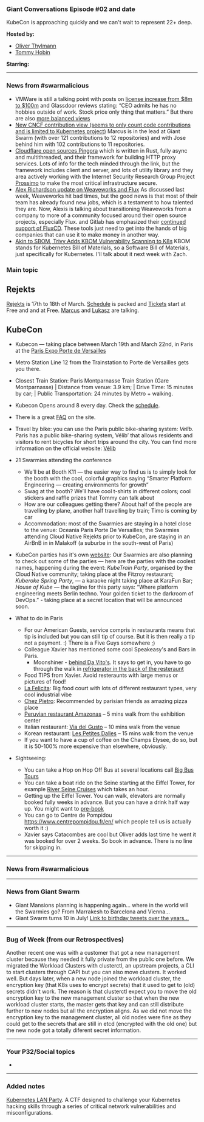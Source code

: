 
### Giant Conversations Episode #02 and date 

KubeCon is approaching quickly and we can't wait to represent 22+ deep.


**Hosted by:** 

* [Oliver Thylmann](https://twitter.com/othylmann)
* [Tommy Hobin](https://twitter.com/tommyhobin)

**Starring:** 

------------------------------------------------------------------------------------------------------------------------------

### News from #swarmalicious

- VMWare is still a talking point with posts on [license increase from $8m to $100m](https://twitter.com/cioontherun/status/1760770717040115988) and Glassdoor reviews stating: “CEO admits he has no hobbies outside of work. Stock price only thing that matters.” But there are also [more balanced views](https://moorinsightsstrategy.com/research-notes/cutting-through-the-vmware-noise/)
- [New CNCF contribution view (seems to only count code contributions and is limited to Kubernetes project)](https://contribcard.clotributor.dev/) Marcus is in the lead at Giant Swarm (with over 121 contributions to 12 repositories) and with Jose behind him with 102 contributions to 11 repositories. 
- [Cloudflare open sources Pingora](https://blog.cloudflare.com/pingora-open-source) which is written in Rust, fully async and multithreaded, and their framework for building HTTP proxy services. Lots of info for the tech minded through the link, but the framework includes client and server, and lots of utility library and they area actively working with the Internet Security Research Group Project [Prossimo](https://www.memorysafety.org/blog/introducing-river) to make the most critical infrastructure secure. 
- [Alex Richardson update on Weaveworks and Flux](https://www.linkedin.com/posts/richardsonalexis_hi-everyone-i-am-very-sad-to-announce-activity-7171213301555666945-16RJ/?utm_source=share&utm_medium=member_android) As discussed last week, Weaveworks hit bad times, but the good news is that most of their team has already found new jobs, which is a testament to how talented they are. Now, Alexis is talking about transitioning Weaveworks from a company to more of a community focused around their open source projects, especially Flux. 
and Gitlab has emphasized their [continued support of FluxCD](https://about.gitlab.com/blog/2024/03/05/the-continued-support-of-fluxcd-at-gitlab/). These tools just need to get into the hands of big companies that can use it to make money in another way.
- [Akin to SBOM, Trivy Adds KBOM Vulnerability Scanning to K8s](https://thenewstack.io/akin-to-sbom-trivy-adds-kbom-vulnerability-scanning-to-k8s/) KBOM stands for Kubernetes Bill of Materials, so a Software Bill of Materials, just specifically for Kubernetes. I'll talk about it next week with Zach.



### Main topic

## Rejekts

[Rejekts](https://cloud-native.rejekts.io/) is 17th to 18th of March. [Schedule](https://cloud-native.rejekts.io/#schedule) is packed and [Tickets](https://www.eventbrite.com/e/cloud-native-rejekts-eu-2024-tickets-760550746757?aff=oddtdtcreator) start at Free and and at Free. [Marcus](https://cfp.cloud-native.rejekts.io/cloud-native-rejekts-eu-paris-2024/talk/KCN3QV/) and [Lukasz](https://cfp.cloud-native.rejekts.io/cloud-native-rejekts-eu-paris-2024/talk/KHFPCL/) are talking. 

## KubeCon
 
* Kubecon — taking place between March 19th and March 22nd, in Paris at the [Paris Expo Porte de Versailles](https://events.linuxfoundation.org/kubecon-cloudnativecon-europe/venue-travel/)
* Metro Station Line 12 from the Trainstation to Porte de Versailles gets you there.
* Closest Train Station: Paris Montparnasse Train Station (Gare Montparnasse) | Distance from venue: 3.9 km; | Drive Time: 15 minutes by car; | Public Transportation: 24 minutes by Metro + walking.
* Kubecon Opens around 8 every day. Check the [schedule](https://events.linuxfoundation.org/kubecon-cloudnativecon-europe/program/schedule/).
* There is a great [FAQ](https://events.linuxfoundation.org/kubecon-cloudnativecon-europe/attend/faq/#general) on the site.
* Travel by bike: you can use the Paris public bike-sharing system: *Velib*. Paris has a public bike-sharing system, Vélib’ that allows residents and visitors to rent bicycles for short trips around the city. You can find more information on the official website: [Vélib](https://www.velib-metropole.fr/en/service)
 
* 21 Swarmies attending the conference
  * We’ll be at Booth K11 — the easier way to find us is to simply look for the booth with the cool, colorful graphics saying “Smarter Platform Engineering — creating environments for growth”
  * Swag at the booth? We’ll have cool t-shirts in different colors; cool stickers and raffle prizes that Tommy can talk about
  * How are our colleagues getting there? About half of the people are travelling by plane, another half travelling by train; Timo is coming by car
  * Accommodation: most of the Swarmies are staying in a hotel close to the venue: Oceania Paris Porte De Versailles; the Swarmies attending Cloud Native Rejekts prior to KubeCon, are staying in an AirBnB in in Malakoff (a suburbe in the south-west of Paris)
* KubeCon parties has it's own [website](https://conf.party/kubecon-eu-2024.html): Our Swarmies are also planning to check out some of the parties — here are the parties with the coolest names, happening during the event: _KubeTrain Party_, organised by the Cloud Native community; taking place at the Fitzroy restaurant; _Kuberoke Spring Party_, — a karaoke night taking place at KaraFun Bar; _House of Kube_ — the tagline for this party says: “Where platform engineering meets Berlin techno. Your golden ticket to the darkroom of DevOps.” - taking place at a secret location that will be announced soon.
* What to do in Paris
  * For our American Guests, service compris in restaurants means that tip is included but you can still tip of course. But it is then really a tip not a payment. :) There is a Five Guys somewhere ;)
  * Colleague Xavier has mentioned some cool Speakeasy's and Bars in Paris.
    * Moonshiner - [behind Da Vito's](https://davitopizzeria.fr/menu-da-vito/). It says to get in, you have to go through the walk in [refrigerator in the back of the resteraunt](https://parisdrinksguide.com/en/blog/where-to-drink-93/bars-98/unveiling-hidden-bars-of-paris-16.htm#:~:text=Hiding%20with%20great%20effect%20behind,and%20a%20homemade%20acidic%20lollipop)
  * Food TIPS from Xavier. Avoid resteraunts with large menus or pictures of food!
  * [La Felicita](https://www.lafelicita.fr/): Big food court with lots of different restaurant types, very cool industrial vibe
  * [Chez Pietro](https://www.tripadvisor.com/Restaurant_Review-g187147-d8730773-Reviews-Pietro_Ristorante-Paris_Ile_de_France.html): Recommended by parisian friends as amazing pizza place
  * [Peruvian restaurant Amazonas](https://www.amazonas-restaurants15.com/en) – 5 mins walk from the exhibition center
  * Italian restaurant: [Via del Gusto](https://www.viadelgusto.fr/) – 10 mins walk from the venue
  * Korean restaurant: [Les Petites Dalles](https://lespetitesdalles.fr/fr) – 15 mins walk from the venue
  * If you want to have a cup of coffee on the Champs Elysee, do so, but it is 50-100% more expensive than elsewhere, obviously.
* Sightseeing:
  * You can take a Hop on Hop Off Bus at several locations call [Big Bus Tours](https://www.bigbustours.com/en/paris/paris-bus-tours)
  * You can take a boat ride on the Seine starting at the Eiffel Tower, for example [River Seine Cruises](https://riverseinecruise.com/) which takes an hour.
  * Getting up the Eiffel Tower. You can walk, elevators are normally booked fully weeks in advance. But you can have a drink half way up. You might want to [pre-book](https://www.toureiffel.paris/en/rates-opening-times) 
  * You can go to Centre de Pompidou https://www.centrepompidou.fr/en/ which people tell us is actually worth it :) 
  * Xavier says Catacombes are cool but Oliver adds last time he went it was booked for over 2 weeks. So book in advance. There is no line for skipping in.

 
    
------------------------------------------------------------------------------------------------------------------------------

### News from #swarmalicious
------------------------------------------------------------------------------------------------------------------------------

### News from Giant Swarm

* Giant Mansions planning is happening again... where in the world will the Swarmies go? From Marrakesh to Barcelona and Vienna...
* Giant Swarm turns 10 in July! [Link to birthday tweets over the years...](https://twitter.com/search?q=%40giantswarm%20birthday&src=typed_query)

------------------------------------------------------------------------------------------------------------------------------


### Bug of Week (from our Retrospectives)

Another recent one was with a customer that got a new management cluster because they needed it fully private from the public one before. We migrated the Workload Clusters with clusterctl, an upstream projects, a CLI to start clusters through CAPI but you can also move clusters. It worked well. But days later, when a new node joined the workload cluster, the encryption key (that K8s uses to encrypt secrets) that it used to get to (old) secrets didn't work. The reason is that clusterctl expect you to move the old encryption key to the new management cluster so that when the new workload cluster starts, the master gets that key and can still distribute further to new nodes but all the encryption aligns. As we did not move the encryption key to the management cluster, all old nodes were fine as they could get to  the secrets that are still in etcd (encrypted with the old one) but the new node got a totally diferent secret information. 

------------------------------------------------------------------------------------------------------------------------------

### Your P32/Social topics 

* 

------------------------------------------------------------------------------------------------------------------------------

### Added notes

[Kubernetes LAN Party](https://k8slanparty.com/). A CTF designed to challenge your Kubernetes hacking skills through a series of critical network vulnerabilities and misconfigurations.



